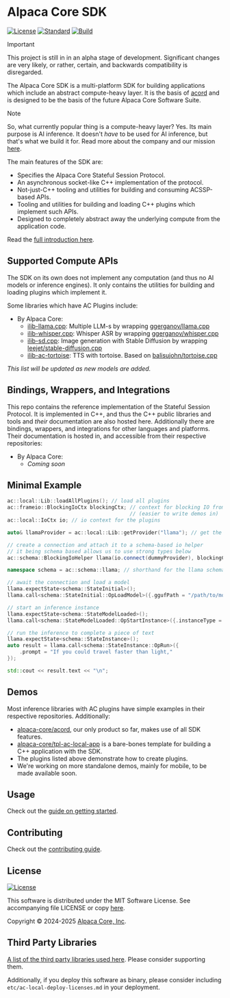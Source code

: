 # Alpaca Core SDK

[![License](https://img.shields.io/badge/license-MIT-blue.svg)](https://opensource.org/licenses/MIT) [![Standard](https://img.shields.io/badge/C%2B%2B-20-blue.svg)](https://en.cppreference.com/w/cpp/20) [![Build](https://github.com/alpaca-core/alpaca-core/actions/workflows/build.yml/badge.svg)](https://github.com/alpaca-core/alpaca-core/actions/workflows/build.yml)

> [!IMPORTANT]
> This project is still in in an alpha stage of development. Significant changes are very likely, or rather, certain, and backwards compatibility is disregarded.

The Alpaca Core SDK is a multi-platform SDK for building applications which include an abstract compute-heavy layer. It is the basis of [acord](https://github.com/alpaca-core/acord) and is designed to be the basis of the future Alpaca Core Software Suite.

> [!NOTE]
> So, what currently popular thing is a compute-heavy layer? Yes. Its main purpose is AI inference. It doesn't *have* to be used for AI inference, but that's what we build it for. Read more about the company and our mission [here](https://www.alpacacore.com/company/about).

The main features of the SDK are:

* Specifies the Alpaca Core Stateful Session Protocol.
* An asynchronous socket-like C++ implementation of the protocol.
* Not-just-C++ tooling and utilities for building and consuming ACSSP-based APIs.
* Tooling and utilities for building and loading C++ plugins which implement such APIs.
* Designed to completely abstract away the underlying compute from the application code.

Read the [full introduction here](doc/intro.md).

## Supported Compute APIs

The SDK on its own does not implement any computation (and thus no AI models or inference engines). It only contains the utilities for building and loading plugins which implement it. 

Some libraries which have AC Plugins include:

* By Alpaca Core:
    * [ilib-llama.cpp](https://github.com/alpaca-core/ilib-llama.cpp): Multiple LLM-s by wrapping [ggerganov/llama.cpp](https://github.com/ggerganov/llama.cpp)
    * [ilib-whisper.cpp](https://github.com/alpaca-core/ilib-whisper.cpp): Whisper ASR by wrapping [ggerganov/whisper.cpp](https://github.com/ggerganov/whisper.cpp)
    * [ilib-sd.cpp](https://github.com/alpaca-core/ilib-sd.cpp): Image generation with Stable Diffusion by wrapping [leejet/stable-diffusion.cpp](https://github.com/leejet/stable-diffusion.cpp)
    * [ilib-ac-tortoise](https://github.com/alpaca-core/ilib-ac-tortoise): TTS with tortoise. Based on [balisujohn/tortoise.cpp](https://github.com/balisujohn/tortoise.cpp)

*This list will be updated as new models are added.*

## Bindings, Wrappers, and Integrations

This repo contains the reference implementation of the Stateful Session Protocol. It is implemented in C++, and thus the C++ public libraries and tools and *their* documentation are also hosted here. Additionally there are bindings, wrappers, and integrations for other languages and platforms. Their documentation is hosted in, and accessible from their respective repositories:

* By Alpaca Core:
    * *Coming soon*

## Minimal Example

```cpp
ac::local::Lib::loadAllPlugins(); // load all plugins
ac::frameio::BlockingIoCtx blockingCtx; // context for blocking IO from our side 
                                        // (easier to write demos in)
ac::local::IoCtx io; // io context for the plugins

auto& llamaProvider = ac::local::Lib::getProvider("llama"); // get the compute provider

// create a connection and attach it to a schema-based io helper
// it being schema based allows us to use strong types below
ac::schema::BlockingIoHelper llama(io.connect(dummyProvider), blockingCtx); 

namespace schema = ac::schema::llama; // shorthand for the llama schema

// await the connection and load a model
llama.expectState<schema::StateInitial>();
llama.call<schema::StateInitial::OpLoadModel>({.ggufPath = "/path/to/model.gguf"});

// start an inference instance
llama.expectState<schema::StateModelLoaded>();
llama.call<schema::StateModelLoaded::OpStartInstance>({.instanceType = "general"});

// run the inference to complete a piece of text
llama.expectState<schema::StateInstance>();
auto result = llama.call<schema::StateInstance::OpRun>({
    .prompt = "If you could travel faster than light,"
});

std::cout << result.text << "\n";
```

## Demos

Most inference libraries with AC plugins have simple examples in their respective repositories. Additionally:

* [alpaca-core/acord](https://github.com/alpaca-core/acord), our only product so far, makes use of all SDK features.
* [alpaca-core/tpl-ac-local-app](https://github.com/alpaca-core/tpl-ac-local-app) is a bare-bones template for building a C++ application with the SDK.
* The plugins listed above demonstrate how to create plugins.
* We're working on more standalone demos, mainly for mobile, to be made available soon.

## Usage

Check out the [guide on getting started](doc/getting-started.md).

## Contributing

Check out the [contributing guide](CONTRIBUTING.md).

## License

[![License](https://img.shields.io/badge/license-MIT-blue.svg)](https://opensource.org/licenses/MIT)

This software is distributed under the MIT Software License. See accompanying file LICENSE or copy [here](https://opensource.org/licenses/MIT).

Copyright &copy; 2024-2025 [Alpaca Core, Inc](https://alpacacore.com).

## Third Party Libraries

[A list of the third party libraries used here](third-party.md). Please consider supporting them.

Additionally, if you deploy this software as binary, please consider including `etc/ac-local-deploy-licenses.md` in your deployment.
